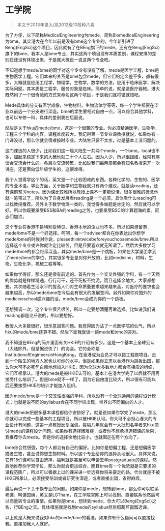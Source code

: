 
# 工学院  

> 本文于2013年录入/高2012级10班种八喜  



为了方便，以下简称MedicalEngineering为mede，简称BiomedicalEngineering为bme。其实港大在今年以前是没有bme这个专业的，今年新引进了Beng(EngSci)这个项目，因此就有了在BEng旗下的mede，还有在Beng(EngSci)旗下的bme，我本人是bme专业，其实这两个项目没有本质差别，课程安排的差别在还没有体现出来，于是就大概说一说这两个专业吧。

不知道想学mede/bme的同学对这个专业有没有了解，mede是医学工程，bme是生物医学工程，它们本来的关系是bme包含mede，但它们的定义差不多，都有很多，大概就是应用工程学，物理学，生物学，数学的方法，应用于临床医学，解决实际问题。其本质是工程学，服务对象是临床。简单的说，就是造医疗器械。港大既然用了一个很奇葩的方式来命名这两个项目，于是我们就将错就错吧。

Mede具体的分支有医学成像，生物材料，生物流体学等等，每一个学生都要在毕业以前选一个分支进行深造。bme的学生要相对自由一点，可以综合其他学科，也可以专修一科，具体的差别我在后面说。

然后是关于hku的mede/bme，这是一个很苦的专业。你必须精通医学，生物学，工程三个学科的内容，课程难度较大。我记得第一节专业课教授就说，如果你有一门课没过，那么你就会很难按时毕业。大陆生只要不太水，过是基本上没问题的。

这门课选的人很少，比如我们这一届大陆生一共两个mede，一个bme。local也不多，加起来稳定下来的大概也就二十个人左右。因为人少，所以很团结，经常有座谈会交流会什么的。各层次交流频繁，比如说我们每两周都会有知名教授来开一次讲座，还是面向低年级学生的，这很难得。

我个人觉得学这个的话，英文是一个比较困难的东西。各种化学的、生物的、医学的专业术语。学业方面，关于医学和生物我就只有两个建议，就是读reading，还有课前预习notes。因为课比较难所以教授上课不一定能说懂，很多很难的概念他就一笔带过了，所以为了自身发展看reading是一个必须。具体看什么reading可以找教授推荐。另外关于数学物理一类的，我觉得多做题是肯定的，然后就可以学好。所以你既要承受BSS和BA的reading之苦，也要承受BSC的计算题海的累。同志们加油。

这个专业在香港不是特别受待见，香港本地的企业也不多。所以如果想留港，mede/bme不是一个好选择。呵呵，每一个adviser都会在你表达出你想学mede/bme的时候对你说，pleasethinktwicebeforeyouchoosemede/bme.所以选择这个专业或许你就注定比较苦，但是只要喜欢就无所谓了。然后大多数学习mede/bme的都会继续深造，其实mede/bme是一个跳板，如果在大学里面拿到了mede/bme的学位，其实很多专业是对你开放的，比如medicine，材料，生物，生物化学，机械工程等等。

如果你学得好，那么还是很有前途的。首先作为一个交叉性强的学科，有一个天然的优势就是样样精通，行行可干，还不死板不拘泥，而且选择余地大，大家都想要。其次随着生活水平的提高人们对生命质量要求越来越来高，对医疗的要求也会越来越高，所以mede/bme在今后会有很大的发展空间。另外如果你对国外的medicineschool感兴趣的话，mede/bme会成为你的一个跳板。

还想强调一次，这个专业很苦很苦，所以一定要想清楚再做选择。比如说我们说reading都是论斤说的，所以要想好。

教授人大多数很好，很乐意回答问题。我觉得因为沾了一点医学院的仙气，所以hku的mede/bme还算不错。然后下面我就谈一谈mede和bme的差别。

我不知道在BEng的简介里面有关HKIE的介绍有多少。这是一个基本上全球公认（大陆除外，但是据说快了）的协会。它的全称是InstitutionofEngineersinHongKong，在香港成为会员才可以接工程做项目。走到一个陌生的地方人家也认可你的水平。但是如果你立志以香港作为跳板出国，那么你大可不必死乞白赖地想加入HKIE，因为全球大多数地方都会有相应的组织，它们互相承认。港大的mede是被HKIE认可的，基本上在港大学完了以后就不用再接受什么培训了。但是bme就不一样了，因为它自由度比较大，所以很有可能以后还要接受HKIE的培训才能加入组织。

因为mede/bme是一个交叉性很强的学科，所以没有一个全球通用的课程设计模式：也就是说不同的syllabus会在不同学校出现，培养出不同偏向的人才。

港大的mede把很多基本课程都给你安排好了，就是说如果你学完了mede，那么你就可以完成一些基本的工程项目，所以被HKIE认可。你大可不必担心港大的专业设计有问题，这第一点教授反复强调。每隔几年就会有一大批知名学者来hku商讨mede的课程设计问题。如果你有选择困难症，或者你不想承担选错课的后果，我推荐你去mede。但是你的选择余地比较小，也就固定在两个方向了。

bme综合性很强，每个人都会有自己的偏好。比如你是想偏工程，还是想偏医学或者生物，甚至说你想生物材料。所以这个专业给你的选择余地很大。具体来说，它有15们课可以自由选择，福利就是甚至可以申请去学postgraduate的课程。然后他推荐你学双学位，那么你就会更加综合。而且bme有一个优势就是它要求的课程范围广，所以可以根据上过的课来进一步选择你将来要走的路。代价就是不被HKIE所承认，必须接受培训或者研究生深造，或者直接出国，省得麻烦。

最后再说一下关于换专业的问题。如果你是mede，想转到bme，那么你可以联系老谭，叫谭国焕，英文是LGTham，在工学院官网上可以找到。直接联系他然后可以商量转专业的事情。如果你是bme，想转到mede，你大可以Beng(EngSci)之名，行BEng之实。具体措施就是找到mede的syllabus然后照葫芦画瓢选课。

以上就是大概来说我对hku的mede/bme的看法。如果你有什么疑问可以直接找我。直接加我人人就好。








